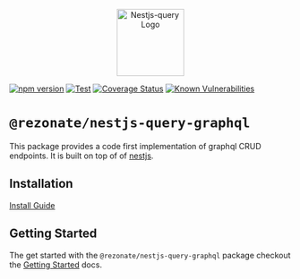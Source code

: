 <p align="center">
  <a href="https://tripss.github.io/nestjs-query" target="blank"><img src="https://tripss.github.io/nestjs-query/img/logo.svg" width="120" alt="Nestjs-query Logo" /></a>
</p>

[![npm version](https://img.shields.io/npm/v/@rezonate/nestjs-query-graphql.svg)](https://www.npmjs.org/package/@rezonate/nestjs-query-graphql)
[![Test](https://github.com/Rezonate-io/nestjs-query/workflows/Test/badge.svg?branch=master)](https://github.com/Rezonate-io/nestjs-query/actions?query=workflow%3ATest+and+branch%3Amaster+)
[![Coverage Status](https://codecov.io/gh/TriPSs/nestjs-query/branch/master/graph/badge.svg?token=29EX71ID2P)](https://codecov.io/gh/TriPSs/nestjs-query)
[![Known Vulnerabilities](https://snyk.io/test/github/tripss/nestjs-query/badge.svg?targetFile=packages/query-graphql/package.json)](https://snyk.io/test/github/tripss/nestjs-query?targetFile=packages/query-graphql/package.json)

# `@rezonate/nestjs-query-graphql`

This package provides a code first implementation of graphql CRUD endpoints. It is built on top of
of [nestjs](https://nestjs.com/).

## Installation

[Install Guide](https://tripss.github.io/nestjs-query/docs/introduction/install)

## Getting Started

The get started with the `@rezonate/nestjs-query-graphql` package checkout
the [Getting Started](https://tripss.github.io/nestjs-query/docs/graphql/getting-started) docs.

